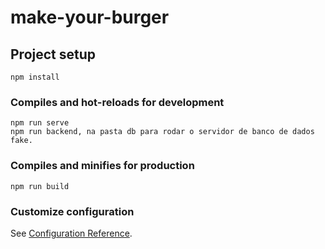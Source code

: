 # make-your-burger

## Project setup
```
npm install
```

### Compiles and hot-reloads for development
```
npm run serve
npm run backend, na pasta db para rodar o servidor de banco de dados fake.
```

### Compiles and minifies for production
```
npm run build
```

### Customize configuration
See [Configuration Reference](https://cli.vuejs.org/config/).
